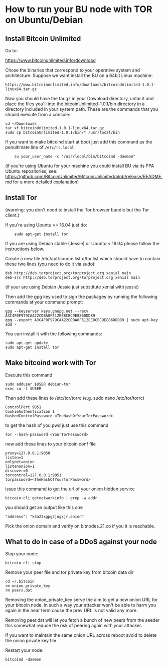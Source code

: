 How to run your BU node with TOR on Ubuntu/Debian
=================================================

Install Bitcoin Unlimited
-------------------------

Go to:

   https://www.bitcoinunlimited.info/download

Chose the binaries that correspond to your operative system
and architecture. Suppose we want install the BU on a 64bit
Linux machine:

	https://www.bitcoinunlimited.info/downloads/bitcoinUnlimited-1.0.1-linux64.tar.gz

Now you should have the tar.gz in your Download directory, untar it
and place the files you'll into the bitcoinUnlimited-1.0.1/bin directory
in a directory included in your system path. These are the commands
that you should execute from a console:

	cd ~/Downloads
	tar xf bitcoinUnlimited-1.0.1-linux64.tar.gz
	sudo cp bitcoinUnlimited-1.0.1/bin/* /usr/local/bin

If you want to make bitcoind start at boot just add this command
as the penultimate line of `/etc/rc.local`

        su your_user_name -c "/usr/local/bin/bitcoind -daemon"

(if you're using Ubuntu for your machine you could install BU via its
PPA Ubuntu repositories, see: https://github.com/BitcoinUnlimited/BitcoinUnlimited/blob/release/README.md
for a more detailed explanation)

Install Tor
-----------

(warning: you don't need to install the Tor browser bundle but
the Tor client.)

If you're using Ubuntu >= 16.04 just do:

        sudo apt-get install tor

If you are using Debian stable (Jessie) or Ubuntu < 16.04
please follow the instructions below.

Create a new file /etc/apt/source.list.d/tor.list which
should have to contain these two lines (you need to do it
via sudo):

	deb http://deb.torproject.org/torproject.org xenial main
	deb-src http://deb.torproject.org/torproject.org xenial main

(if your are using Debian Jessie just substitute xenial with jessie)

Then add the gpg key used to sign the packages by running
the following commands at your command prompt:

	gpg --keyserver keys.gnupg.net --recv A3C4F0F979CAA22CDBA8F512EE8CBC9E886DDD89
	gpg --export A3C4F0F979CAA22CDBA8F512EE8CBC9E886DDD89 | sudo apt-key add -

You can install it with the following commands:

	sudo apt-get update
	sudo apt-get install tor

Make bitcoind work with Tor
---------------------------

Execute this command

	sudo adduser $USER debian-tor
	exec su -l $USER

Then add these lines to /etc/tor/torrc (e.g. sudo nano /etc/tor/torrc)

	ControlPort 9051
	CookieAuthentication 1
	HashedControlPassword <TheHashOfYourTorPassword>

to get the hash of you pwd just use this command

	tor --hash-password <YourTorPassword>

now add these lines to your bitcoin.conf file

	proxy=127.0.0.1:9050
	listen=1
	onlynet=onion
	listenonion=1
	discover=0
	torcontrol=127.0.0.1:9051
	torpassword=<TheHashOfYourTorPassword>

issue this command to get the url of your onion hidden service

	bitcoin-cli getnetworkinfo | grep -w addr

you should get an output like this one

	"address": "k3a23xgpg2jugxjr.onion"

Pick the onion domain and verify on bitnodes.21.co if you it is
reachable.

What to do in case of a DDoS against your node
----------------------------------------------

Stop your node:

	bitcoin-cli stop

Remove your peer file and tor private key from bitcoin data dir

	cd ~/.bitcoin
	rm onion_private_key
	rm peers.dat

Removing the onion_private_key serve the aim to get a new onion URL for
your bitcoin node, in such a way your attacker won't be able to harm you
again in the near term cause the prev URL is not valid any more.

Removing peer.dat will let you fetch a bunch of new peers from the seeder
this somewhat reduce the risk of peering again with your attacker.

If you want to maintain the same onion URL across reboot avoid to delete
the onion private key file.

Restart your node:

	bitcoind -daemon
